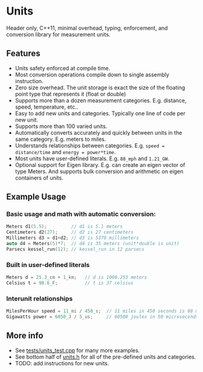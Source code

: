 # Units
Header only, C++11, minimal overhead, typing, enforcement, and conversion library for measurement units.

## Features
* Units safety enforced at compile time. 
* Most conversion operations compile down to single assembly instruction.
* Zero size overhead.  The unit storage is exact the size of the floating point type that represents it (float or double)
* Supports more than a dozen measurement categories.  E.g. distance, speed, temperature, etc..
* Easy to add new units and categories.  Typically one line of code per new unit.
* Supports more than 100 varied units.
* Automatically converts accurately and quickly between units in the same category.  E.g. meters to miles.
* Understands relationships between categories.  E.g. `speed = distance/time` and `energy = power*time`.
* Most units have user-defined literals.  E.g. `88_mph` and `1.21_GW`. 
* Optional support for Eigen library.  E.g. can create an eigen vector of type Meters.  And supports bulk conversion and arithmetic on eigen containers of units.

## Example Usage
### Basic usage and math with automatic conversion:
```c++
Meters d1(5.5);         // d1 is 5.1 meters
Centimeters d2(27);     // d2 is 27 centimeters
Millimeters d3 = d1+d2; // d3 is 5370 millimeters
auto d4 = Meters(5)*7;  // d4 is 35 meters (unit*double is unit)
Parsecs kessel_run(12); // kessel_run in 12 parsecs  
```

### Built in user-defined literals
```c++
Meters d = 25.3_cm + 1_km;   // d is 1000.253 meters
Celsius t = 98.6_F;          // t is 37 celsius
```

### Interunit relationships
```c++
MilesPerHour speed = 11_mi / 450_s;  // 11 miles in 450 seconds is 88 mph
Gigawatts power = 6050_J / 5_us;     // 60500 joules in 50 microseconds is 1.21 gigawatts
```

## More info
* See [tests/units_test.cpp](tests/units_test.cpp) for many more examples.
* See bottom half of [units.h](units.h) for all of the pre-defined units and categories.
* TODO: add instructions for new units.